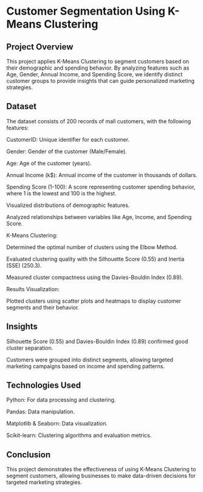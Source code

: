 # Customer Segmentation Using K-Means Clustering
## Project Overview
This project applies K-Means Clustering to segment customers based on their demographic and spending behavior. By analyzing features such as Age, Gender, Annual Income, and Spending Score, we identify distinct customer groups to provide insights that can guide personalized marketing strategies.

## Dataset
The dataset consists of 200 records of mall customers, with the following features:

CustomerID: Unique identifier for each customer.

Gender: Gender of the customer (Male/Female).

Age: Age of the customer (years).

Annual Income (k$): Annual income of the customer in thousands of dollars.

Spending Score (1-100): A score representing customer spending behavior, where 1 is the lowest and 100 is the highest.


Visualized distributions of demographic features.

Analyzed relationships between variables like Age, Income, and Spending Score.


K-Means Clustering:


Determined the optimal number of clusters using the Elbow Method.

Evaluated clustering quality with the Silhouette Score (0.55) and Inertia (SSE) (250.3).

Measured cluster compactness using the Davies-Bouldin Index (0.89).

Results Visualization:

Plotted clusters using scatter plots and heatmaps to display customer segments and their behavior.

## Insights
Silhouette Score (0.55) and Davies-Bouldin Index (0.89) confirmed good cluster separation.

Customers were grouped into distinct segments, allowing targeted marketing campaigns based on income and spending patterns.

## Technologies Used
Python: For data processing and clustering.

Pandas: Data manipulation.

Matplotlib & Seaborn: Data visualization.

Scikit-learn: Clustering algorithms and evaluation metrics.


## Conclusion

This project demonstrates the effectiveness of using K-Means Clustering to segment customers, allowing businesses to make data-driven decisions for targeted marketing strategies.

